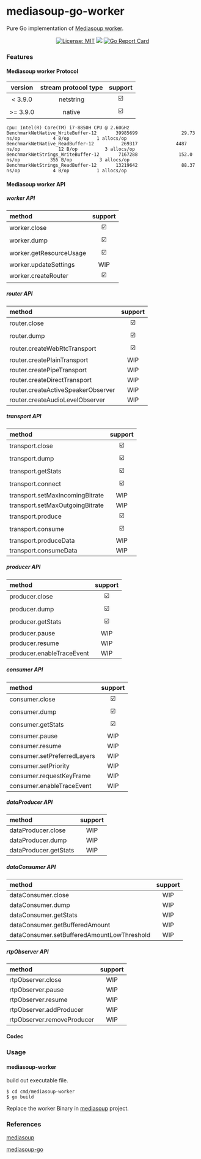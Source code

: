 # mediasoup-go-worker
Pure Go implementation of [Mediasoup worker](https://github.com/versatica/mediasoup).


<p align="center">
<a href="LICENSE"><img src="https://img.shields.io/badge/License-MIT-yellow.svg" alt="License: MIT"></a>
<a href="Language"><img src="https://img.shields.io/badge/language-golang-green.svg"></a>
 <a href="https://goreportcard.com/report/github.com/byyam/mediasoup-go-worker"><img src="https://goreportcard.com/badge/github.com/byyam/mediasoup-go-worker" alt="Go Report Card"></a>
</p>


### Features
#### Mediasoup worker Protocol

|  version  | stream protocol type |         support         |
|:---------:|:--------------------:|:-----------------------:|
|  < 3.9.0  |      netstring       | :ballot_box_with_check: |
| \>= 3.9.0 |        native        | :ballot_box_with_check: |


~~~shell
cpu: Intel(R) Core(TM) i7-8850H CPU @ 2.60GHz
BenchmarkNetNative_WriteBuffer-12       39985699                29.73 ns/op            4 B/op          1 allocs/op
BenchmarkNetNative_ReadBuffer-12          269317              4487 ns/op              12 B/op          3 allocs/op
BenchmarkNetStrings_WriteBuffer-12       7167288               152.0 ns/op           355 B/op          3 allocs/op
BenchmarkNetStrings_ReadBuffer-12       13219642                88.37 ns/op            4 B/op          1 allocs/op
~~~

#### Mediasoup worker API

##### worker API

| method                  |         support         |
|:------------------------|:-----------------------:|
| worker.close            | :ballot_box_with_check: |
| worker.dump             | :ballot_box_with_check: |
| worker.getResourceUsage | :ballot_box_with_check: |
| worker.updateSettings   |           WIP           |
| worker.createRouter     | :ballot_box_with_check: |


##### router API

| method                             |         support         |
|:-----------------------------------|:-----------------------:|
| router.close                       | :ballot_box_with_check: |
| router.dump                        | :ballot_box_with_check: |
| router.createWebRtcTransport       | :ballot_box_with_check: |
| router.createPlainTransport        |           WIP           |
| router.createPipeTransport         |           WIP           |
| router.createDirectTransport       |           WIP           |
| router.createActiveSpeakerObserver |           WIP           |
| router.createAudioLevelObserver    |           WIP           |


##### transport API

| method                          |         support         |
|:--------------------------------|:-----------------------:|
| transport.close                 | :ballot_box_with_check: |
| transport.dump                  | :ballot_box_with_check: |
| transport.getStats              | :ballot_box_with_check: |
| transport.connect               | :ballot_box_with_check: |
| transport.setMaxIncomingBitrate |           WIP           |
| transport.setMaxOutgoingBitrate |           WIP           |
| transport.produce               | :ballot_box_with_check: |
| transport.consume               | :ballot_box_with_check: |
| transport.produceData           |           WIP           |
| transport.consumeData           |           WIP           |


##### producer API

| method                    |         support         |
|:--------------------------|:-----------------------:|
| producer.close            | :ballot_box_with_check: |
| producer.dump             | :ballot_box_with_check: |
| producer.getStats         | :ballot_box_with_check: |
| producer.pause            |           WIP           |
| producer.resume           |           WIP           |
| producer.enableTraceEvent |           WIP           |


##### consumer API

| method                      |         support         |
|:----------------------------|:-----------------------:|
| consumer.close              | :ballot_box_with_check: |
| consumer.dump               | :ballot_box_with_check: |
| consumer.getStats           | :ballot_box_with_check: |
| consumer.pause              |           WIP           |
| consumer.resume             |           WIP           |
| consumer.setPreferredLayers |           WIP           |
| consumer.setPriority        |           WIP           |
| consumer.requestKeyFrame    |           WIP           |
| consumer.enableTraceEvent   |           WIP           |


##### dataProducer API

| method                | support |
|:----------------------|:-------:|
| dataProducer.close    |   WIP   |
| dataProducer.dump     |   WIP   |
| dataProducer.getStats |   WIP   |


##### dataConsumer API

| method                                     | support |
|:-------------------------------------------|:-------:|
| dataConsumer.close                         |   WIP   |
| dataConsumer.dump                          |   WIP   |
| dataConsumer.getStats                      |   WIP   |
| dataConsumer.getBufferedAmount             |   WIP   |
| dataConsumer.setBufferedAmountLowThreshold |   WIP   |


##### rtpObserver API

| method                             | support |
|:-----------------------------------|:-------:|
| rtpObserver.close                  |   WIP   |
| rtpObserver.pause                  |   WIP   |
| rtpObserver.resume                 |   WIP   |
| rtpObserver.addProducer            |   WIP   |
| rtpObserver.removeProducer         |   WIP   |


#### Codec


### Usage

#### mediasoup-worker

build out executable file.

``` shell
$ cd cmd/mediasoup-worker
$ go build
```

Replace the worker Binary in [mediasoup](https://github.com/versatica/mediasoup) project.


### References

[mediasoup](https://github.com/versatica/mediasoup)

[mediasoup-go](https://pkg.go.dev/github.com/jiyeyuran/mediasoup-go)
